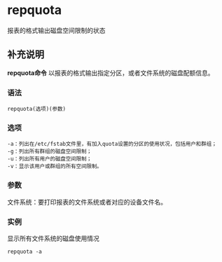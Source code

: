 #  repquota

报表的格式输出磁盘空间限制的状态

##  补充说明

**repquota命令** 以报表的格式输出指定分区，或者文件系统的磁盘配额信息。

###  语法

    
    
    repquota(选项)(参数)
    

###  选项

    
    
    -a：列出在/etc/fstab文件里，有加入quota设置的分区的使用状况，包括用户和群组；
    -g：列出所有群组的磁盘空间限制；
    -u：列出所有用户的磁盘空间限制；
    -v：显示该用户或群组的所有空间限制。
    

###  参数

文件系统：要打印报表的文件系统或者对应的设备文件名。

###  实例

显示所有文件系统的磁盘使用情况

    
    
    repquota -a
    

